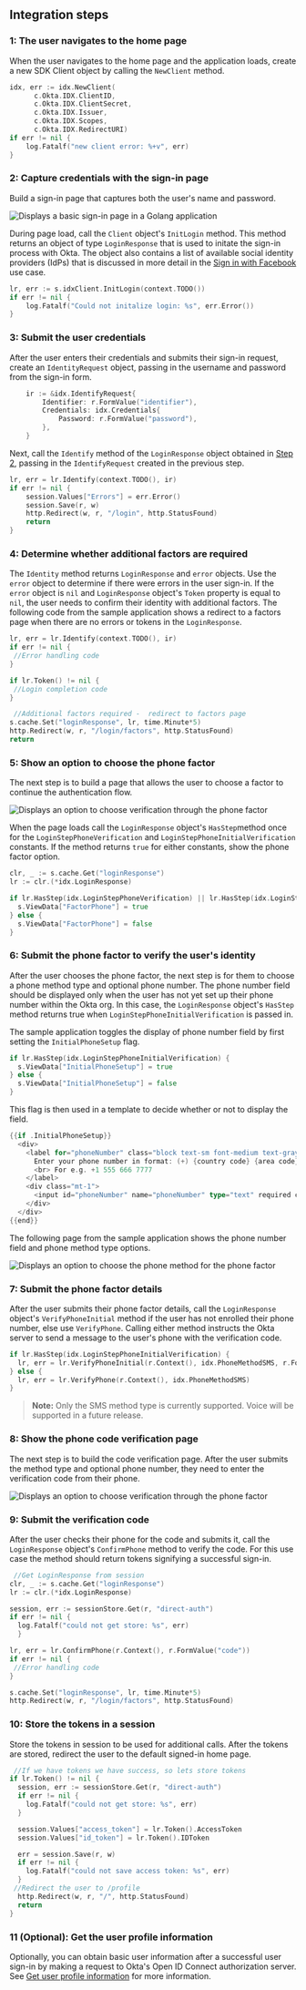 ## Integration steps

### 1: The user navigates to the home page

When the user navigates to the home page and the application loads, create a new
SDK Client object by calling the `NewClient` method.

```go
idx, err := idx.NewClient(
      c.Okta.IDX.ClientID,
      c.Okta.IDX.ClientSecret,
      c.Okta.IDX.Issuer,
      c.Okta.IDX.Scopes,
      c.Okta.IDX.RedirectURI)
if err != nil {
    log.Fatalf("new client error: %+v", err)
}
```

### 2: Capture credentials with the sign-in page

Build a sign-in page that captures both the user's name and password.

<div class="common-image-format common-image-format-vertical-margin">

![Displays a basic sign-in page in a Golang application](/img/oie-embedded-sdk/oie-embedded-sdk-go-use-case-basic-sign-on-page.png)

</div>

During page load, call the `Client` object's `InitLogin` method. This method returns an object of type
`LoginResponse` that is used to initate the sign-in process with Okta.  The object
also contains a list of available social identity providers (IdPs) that is discussed in more detail in the
[Sign in with Facebook](/docs/guides/oie-embedded-sdk-use-case-sign-in-soc-idp/go/main)
use case.

```go
lr, err := s.idxClient.InitLogin(context.TODO())
if err != nil {
	log.Fatalf("Could not initalize login: %s", err.Error())
}
```

### 3: Submit the user credentials

After the user enters their credentials and submits their sign-in request,
create an `IdentityRequest` object, passing in the username and password from the
sign-in form.

```go
    ir := &idx.IdentifyRequest{
        Identifier: r.FormValue("identifier"),
        Credentials: idx.Credentials{
            Password: r.FormValue("password"),
        },
    }
```

Next, call the `Identify` method of the `LoginResponse` object obtained
in [Step 2](#step-2-navigate-to-the-sign-in-page), passing in the `IdentifyRequest` created in the previous step.

```go
lr, err = lr.Identify(context.TODO(), ir)
if err != nil {
    session.Values["Errors"] = err.Error()
    session.Save(r, w)
    http.Redirect(w, r, "/login", http.StatusFound)
    return
}
```

### 4: Determine whether additional factors are required

The `Identity` method returns `LoginResponse` and `error`
objects. Use the `error` object to determine if there were errors in the
user sign-in. If the `error` object is `nil` and `LoginResponse` object's
`Token` property is equal to `nil`, the user needs to confirm their identity
with additional factors. The following code from the sample application shows
a redirect to a factors page when there are no errors or tokens in the `LoginResponse`.

```go
lr, err = lr.Identify(context.TODO(), ir)
if err != nil {
 //Error handling code
}

if lr.Token() != nil {
 //Login completion code
}

 //Additional factors required -  redirect to factors page
s.cache.Set("loginResponse", lr, time.Minute*5)
http.Redirect(w, r, "/login/factors", http.StatusFound)
return
```

### 5: Show an option to choose the phone factor

The next step is to build a page that allows the user to choose a factor
to continue the authentication flow.

<div class="common-image-format common-image-format-vertical-margin">

![Displays an option to choose verification through the phone factor](/img/oie-embedded-sdk/oie-embedded-sdk-go-use-case-phone-verify-page.png)

</div>

When the page loads call the `LoginResponse` object's `HasStep`method once for the `LoginStepPhoneVerification` and `LoginStepPhoneInitialVerification` constants. If the method returns `true` for either constants, show the
phone factor option.

```go
clr, _ := s.cache.Get("loginResponse")
lr := clr.(*idx.LoginResponse)

if lr.HasStep(idx.LoginStepPhoneVerification) || lr.HasStep(idx.LoginStepPhoneInitialVerification) {
  s.ViewData["FactorPhone"] = true
} else {
  s.ViewData["FactorPhone"] = false
}
```

### 6: Submit the phone factor to verify the user's identity

After the user chooses the phone factor, the next step is for them to choose a phone method type and
optional phone number. The phone number field should be displayed only when the user has not yet set up
their phone number within the Okta org. In this case, the `LoginResponse` object's `HasStep` method returns
true when `LoginStepPhoneInitialVerification` is passed in.

The sample application toggles the display of phone number field by first setting the
`InitialPhoneSetup` flag.

```go
if lr.HasStep(idx.LoginStepPhoneInitialVerification) {
  s.ViewData["InitialPhoneSetup"] = true
} else {
  s.ViewData["InitialPhoneSetup"] = false
}
```

This flag is then used in a template to decide whether or not to display the field.

```go
{{if .InitialPhoneSetup}}
  <div>
    <label for="phoneNumber" class="block text-sm font-medium text-gray-700">
      Enter your phone number in format: (+) {country code} {area code} {number}
      <br> For e.g. +1 555 666 7777
    </label>
    <div class="mt-1">
      <input id="phoneNumber" name="phoneNumber" type="text" required class="appearance-none block w-full px-3 py-2 border border-gray-300 rounded-md shadow-sm placeholder-gray-400 focus:outline-none focus:ring-indigo-500 focus:border-indigo-500 sm:text-sm">
    </div>
  </div>
{{end}}
```

The following page from the sample application shows the phone number field and phone method type options.

<div class="common-image-format">

![Displays an option to choose the phone method for the phone factor](/img/oie-embedded-sdk/oie-embedded-sdk-go-use-case-phone-method-page.png)

</div>

### 7: Submit the phone factor details

After the user submits their phone factor details, call the `LoginResponse` object's `VerifyPhoneInitial`
method if the user has not enrolled their phone number, else use `VerifyPhone`. Calling either method instructs
the Okta server to send a message to the user's phone with the verification code.

```go
if lr.HasStep(idx.LoginStepPhoneInitialVerification) {
  lr, err = lr.VerifyPhoneInitial(r.Context(), idx.PhoneMethodSMS, r.FormValue("phoneNumber"))
} else {
  lr, err = lr.VerifyPhone(r.Context(), idx.PhoneMethodSMS)
}

```

> **Note:** Only the SMS method type is currently supported. Voice will be supported in a future
> release.

### 8: Show the phone code verification page

The next step is to build the code verification page. After the user submits the method type
and optional phone number, they need to enter the verification code from their phone.

<div class="common-image-format common-image-format-vertical-margin">

![Displays an option to choose verification through the phone factor](/img/oie-embedded-sdk/oie-embedded-sdk-go-use-case-phone-code-verify-page.png)

</div>

### 9: Submit the verification code

After the user checks their phone for the code and submits it, call the
`LoginResponse` object's `ConfirmPhone` method to verify the code. For this use case
the method should return tokens signifying a successful sign-in.

```go
 //Get LoginResponse from session
clr, _ := s.cache.Get("loginResponse")
lr := clr.(*idx.LoginResponse)

session, err := sessionStore.Get(r, "direct-auth")
if err != nil {
  log.Fatalf("could not get store: %s", err)
  }

lr, err = lr.ConfirmPhone(r.Context(), r.FormValue("code"))
if err != nil {
 //Error handling code
}

s.cache.Set("loginResponse", lr, time.Minute*5)
http.Redirect(w, r, "/login/factors", http.StatusFound)
```

### 10: Store the tokens in a session

Store the tokens in session to be used for additional calls. After the tokens
are stored, redirect the user to the default signed-in home page.

```go
 //If we have tokens we have success, so lets store tokens
if lr.Token() != nil {
  session, err := sessionStore.Get(r, "direct-auth")
  if err != nil {
    log.Fatalf("could not get store: %s", err)
  }

  session.Values["access_token"] = lr.Token().AccessToken
  session.Values["id_token"] = lr.Token().IDToken

  err = session.Save(r, w)
  if err != nil {
    log.Fatalf("could not save access token: %s", err)
  }
 //Redirect the user to /profile
  http.Redirect(w, r, "/", http.StatusFound)
  return
}
```

### 11 (Optional): Get the user profile information

Optionally, you can obtain basic user information after a successful user
sign-in by making a request to Okta's Open ID Connect authorization server. See [Get user profile information](/docs/guides/oie-embedded-sdk-use-case-basic-sign-in/go/main/#get-user-profile-information) for more information.
